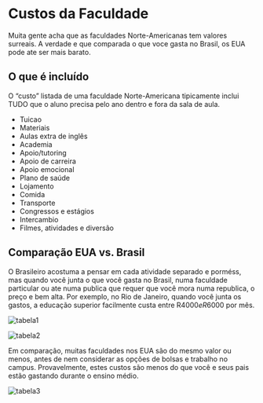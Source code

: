 # Custos da Faculdade

Muita gente acha que as faculdades Norte-Americanas tem valores surreais.  A verdade e que comparada o que voce gasta no Brasil, os EUA pode ate ser mais barato.
 
## O que é incluído

O “custo” listada de uma faculdade Norte-Americana tipicamente inclui TUDO que o aluno precisa pelo ano dentro e fora da sala de aula.
 
- Tuicao
- Materiais
- Aulas extra de inglês
- Academia
- Apoio/tutoring
- Apoio de carreira
- Apoio emocional
- Plano de saúde
- Lojamento
- Comida
- Transporte
- Congressos e estágios
- Intercambio
- Filmes, atividades e diversão
 
 
## Comparação EUA vs. Brasil

O Brasileiro acostuma a pensar em cada atividade separado e porméss, mas quando você junta o que você gasta no Brasil, numa faculdade particular ou ate numa publica que requer que você mora numa republica, o preço e bem alta. Por exemplo, no Rio de Janeiro, quando você junta os gastos, a educação superior facilmente custa entre R$4000 e R$6000 por mês.

![tabela1](http://i.imgur.com/79ah52y.png)


![tabela2](http://i.imgur.com/WO1xjDd.png)

Em comparação, muitas faculdades nos EUA são do mesmo valor ou menos, antes de nem considerar as opções de bolsas e trabalho no campus. Provavelmente, estes custos são menos do que você e seus pais estão gastando durante o ensino médio.

![tabela3](http://i.imgur.com/MFoA9sa.png)
